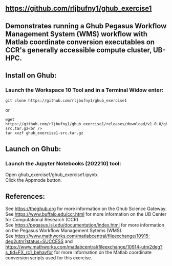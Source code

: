## https://github.com/rljbufny1/ghub_exercise1

## Demonstrates running a Ghub Pegasus Workflow Management System (WMS) workflow with Matlab coordinate conversion executables on CCR's generally accessible compute cluster, UB-HPC.

## Install on Ghub:

### Launch the Workspace 10 Tool and in a Terminal Widow enter:<br />

```
git clone https://github.com/rljbufny1/ghub_exercise1
```
or 
```
wget https://github.com/rljbufny1/ghub_exercise1/releases/download/v1.0.0/ghub_exercise1-src.tar.gz<br />
tar xvzf ghub_exercise1-src.tar.gz
```

## Launch on Ghub:

### Launch  the Jupyter Notebooks (202210) tool:<br />

Open ghub_exercise1/ghub_exercise1.ipynb.<br />
Click the Appmode button.<br />

## References:

See https://theghub.org for more information on the Ghub Science Gateway.<br /> 
See https://www.buffalo.edu/ccr.html for more information on the UB Center for Computational Research (CCR).<br />
See https://pegasus.isi.edu/documentation/index.html for more information on the Pegasus Workflow Management Sytems (WMS).<br /> 
See https://www.mathworks.com/matlabcentral/fileexchange/10915-deg2utm?status=SUCCESS and https://www.mathworks.com/matlabcentral/fileexchange/10914-utm2deg?s_tid=FX_rc1_behavfor for more information on the Matlab coordinate conversion scripts used for this exercise.
